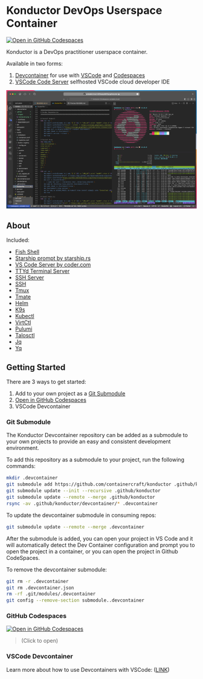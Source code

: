 # Konductor DevOps Userspace Container

[![Open in GitHub Codespaces](https://github.com/codespaces/badge.svg)](https://codespaces.new/ContainerCraft/konductor)

Konductor is a DevOps practitioner userspace container.

Available in two forms:

1. [Devcontainer](https://containers.dev/) for use with [VSCode](https://code.visualstudio.com/docs/devcontainers/containers) and [Codespaces](https://docs.github.com/en/codespaces/overview)
1. [VSCode Code Server](https://code.visualstudio.com/blogs/2022/07/07/vscode-server) selfhosted VSCode cloud developer IDE

![Konductor](./.github/assets/konductor.png)

## About

Included:
- [Fish Shell](https://fishshell.com)
- [Starship prompt by starship.rs](https://starship.rs)
- [VS Code Server by coder.com](https://coder.com/docs/code-server/latest)
- [TTYd Terminal Server](https://github.com/tsl0922/ttyd)
- [SSH Server](https://www.ssh.com/academy/ssh/server)
- [SSH](https://www.ssh.com/academy/ssh/openssh)
- [Tmux](https://github.com/tmux/tmux/wiki/Getting-Started)
- [Tmate](https://tmate.io)
- [Helm](https://helm.sh/docs/)
- [K9s](https://k9scli.io)
- [Kubectl](https://kubernetes.io/docs/reference/kubectl/)
- [VirtCtl](https://kubevirt.io/user-guide/operations/virtctl_client_tool/)
- [Pulumi](https://www.pulumi.com/docs/get-started/)
- [Talosctl](https://www.talos.dev/v1.2/reference/cli/)
- [Jq](https://stedolan.github.io/jq/)
- [Yq](https://github.com/mikefarah/yq)

## Getting Started

There are 3 ways to get started:

1. Add to your own project as a [Git Submodule](#git-submodule)
1. [Open in GitHub Codespaces](https://codespaces.new/ContainerCraft/konductor)
1. VSCode Devcontainer

### Git Submodule

The Konductor Devcontainer repository can be added as a submodule to your own projects to provide an easy and consistent development environment.

To add this repository as a submodule to your project, run the following commands:

```bash
mkdir .devcontainer
git submodule add https://github.com/containercraft/konductor .github/konductor
git submodule update --init --recursive .github/konductor
git submodule update --remote --merge .github/konductor
rsync -av .github/konductor/devcontainer/* .devcontainer
```

To update the devcontainer submodule in consuming repos:

```bash
git submodule update --remote --merge .devcontainer
```

After the submodule is added, you can open your project in VS Code and it will automatically detect the Dev Container configuration and prompt you to open the project in a container, or you can open the project in Github CodeSpaces.

To remove the devcontainer submodule:

```bash
git rm -r .devcontainer
git rm .devcontainer.json
rm -rf .git/modules/.devcontainer
git config --remove-section submodule..devcontainer
```

### GitHub Codespaces

[![Open in GitHub Codespaces](https://github.com/codespaces/badge.svg)](https://codespaces.new/ContainerCraft/konductor)

> (Click to open)

### VSCode Devcontainer

Learn more about how to use Devcontainers with VSCode: ([LINK](https://learn.microsoft.com/en-us/training/modules/use-docker-container-dev-env-vs-code/))
